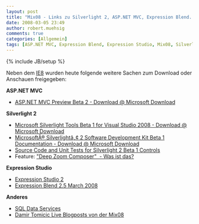 ```yaml
---
layout: post
title: "Mix08 - Links zu Silverlight 2, ASP.NET MVC, Expression Blend..."
date: 2008-03-05 23:49
author: robert.muehsig
comments: true
categories: [Allgemein]
tags: [ASP.NET MVC, Expression Blend, Expression Studio, Mix08, Silverlight 2, Visual Studio 2008]
---
```

{% include JB/setup %}
<p>Neben dem <a href="http://code-inside.de/blog/2008/03/05/enttuschende-erste-infos-zum-ie-8-beta-1/">IE8</a> wurden heute folgende weitere Sachen zum Download oder Anschauen freigegeben:</p> <p><strong>ASP.NET MVC</strong></p> <ul> <li><a href="http://www.microsoft.com/downloads/details.aspx?FamilyID=38cc4cf1-773a-47e1-8125-ba3369bf54a3&amp;displaylang=en">ASP.NET MVC Preview Beta 2 - Download @ Microsoft Download</a></li></ul> <p><strong>Silverlight 2</strong></p> <ul> <li><a href="http://www.microsoft.com/downloads/details.aspx?FamilyId=E0BAE58E-9C0B-4090-A1DB-F134D9F095FD&amp;displaylang=en">Microsoft Silverlight Tools Beta 1 for Visual Studio 2008 - Download @ Microsoft Download</a></li> <li><a href="http://www.microsoft.com/downloads/details.aspx?FamilyID=1840cab5-196c-4264-b55d-562242a72625&amp;DisplayLang=en">MicrosoftÂ® Silverlightâ„¢ 2 Software Development Kit Beta 1 Documentation - Download @ Microsoft Download</a></li> <li><a href="http://www.microsoft.com/downloads/details.aspx?FamilyID=ea93dd89-3af2-4acb-9cf4-bfe01b3f02d4&amp;DisplayLang=en">Source Code and Unit Tests for Silverlight 2 Beta 1 Controls</a></li> <li>Feature: <a href="http://blogs.msdn.com/expression/archive/2008/03/05/download-the-preview-of-the-deep-zoom-composer.aspx">"Deep Zoom Composer"&nbsp; - Was ist das?</a></li></ul> <p><strong>Expression Studio</strong></p> <ul> <li><a href="http://www.microsoft.com/expression/products/download.aspx?key=studio2beta">Expression Studio 2</a></li> <li><a href="http://www.microsoft.com/expression/products/download.aspx?key=blend2dot5">Expression Blend 2.5 March 2008</a></li></ul> <p><strong>Anderes</strong></p> <ul> <li><a href="http://www.microsoft.com/sql/dataservices/default.mspx">SQL Data Services</a></li> <li><a href="http://tomicic.de/CategoryView,category,MIX.aspx">Damir Tomicic Live Blogposts von der Mix08</a></li></ul>
